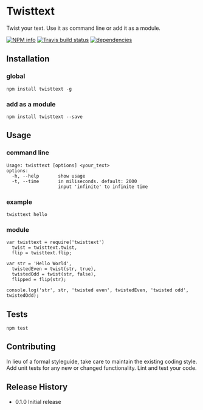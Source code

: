 Twisttext
=========

Twist your text. Use it as command line or add it as a module.

[![NPM info](https://nodei.co/npm/twisttext.png?downloads=true)](https://nodei.co/npm/twisttext.png?downloads=true)
[![Travis build status](https://travis-ci.org/arufian/twisttext.png?branch=master)](https://travis-ci.org/arufian/twisttext)
[![dependencies](https://david-dm.org/arufian/twisttext.png)](https://david-dm.org/arufian/twisttext)

## Installation

### global

	npm install twisttext -g

### add as a module

	npm install twisttext --save

## Usage

### command line
	Usage: twisttext [options] <your_text>
	options:
	  -h, --help       show usage
	  -t, --time       in miliseconds. default: 2000
					   input 'infinite' to infinite time

### example
	twisttext hello

### module
	
	var twisttext = require('twisttext')
      twist = twisttext.twist,
      flip = twisttext.flip;

  	var str = 'Hello World',
      twistedEven = twist(str, true),
      twistedOdd = twist(str, false),
      flipped = flip(str);

  	console.log('str', str, 'twisted even', twistedEven, 'twisted odd', twistedOdd);

## Tests

	npm test

## Contributing

In lieu of a formal styleguide, take care to maintain the existing coding style.
Add unit tests for any new or changed functionality. Lint and test your code.

## Release History

* 0.1.0 Initial release